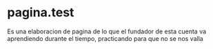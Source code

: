 # pagina.test 
Es una elaboracion de pagina de lo que el fundador de esta cuenta va aprendiendo durante el tiempo, practicando para que no se nos valla
